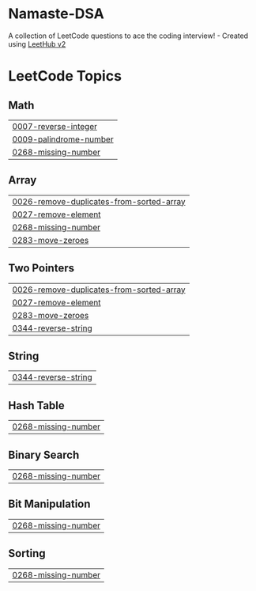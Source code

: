 # Namaste-DSA
A collection of LeetCode questions to ace the coding interview! - Created using [LeetHub v2](https://github.com/arunbhardwaj/LeetHub-2.0)

<!---LeetCode Topics Start-->
# LeetCode Topics
## Math
|  |
| ------- |
| [0007-reverse-integer](https://github.com/Arbazkhanark/Namaste-DSA/tree/master/0007-reverse-integer) |
| [0009-palindrome-number](https://github.com/Arbazkhanark/Namaste-DSA/tree/master/0009-palindrome-number) |
| [0268-missing-number](https://github.com/Arbazkhanark/Namaste-DSA/tree/master/0268-missing-number) |
## Array
|  |
| ------- |
| [0026-remove-duplicates-from-sorted-array](https://github.com/Arbazkhanark/Namaste-DSA/tree/master/0026-remove-duplicates-from-sorted-array) |
| [0027-remove-element](https://github.com/Arbazkhanark/Namaste-DSA/tree/master/0027-remove-element) |
| [0268-missing-number](https://github.com/Arbazkhanark/Namaste-DSA/tree/master/0268-missing-number) |
| [0283-move-zeroes](https://github.com/Arbazkhanark/Namaste-DSA/tree/master/0283-move-zeroes) |
## Two Pointers
|  |
| ------- |
| [0026-remove-duplicates-from-sorted-array](https://github.com/Arbazkhanark/Namaste-DSA/tree/master/0026-remove-duplicates-from-sorted-array) |
| [0027-remove-element](https://github.com/Arbazkhanark/Namaste-DSA/tree/master/0027-remove-element) |
| [0283-move-zeroes](https://github.com/Arbazkhanark/Namaste-DSA/tree/master/0283-move-zeroes) |
| [0344-reverse-string](https://github.com/Arbazkhanark/Namaste-DSA/tree/master/0344-reverse-string) |
## String
|  |
| ------- |
| [0344-reverse-string](https://github.com/Arbazkhanark/Namaste-DSA/tree/master/0344-reverse-string) |
## Hash Table
|  |
| ------- |
| [0268-missing-number](https://github.com/Arbazkhanark/Namaste-DSA/tree/master/0268-missing-number) |
## Binary Search
|  |
| ------- |
| [0268-missing-number](https://github.com/Arbazkhanark/Namaste-DSA/tree/master/0268-missing-number) |
## Bit Manipulation
|  |
| ------- |
| [0268-missing-number](https://github.com/Arbazkhanark/Namaste-DSA/tree/master/0268-missing-number) |
## Sorting
|  |
| ------- |
| [0268-missing-number](https://github.com/Arbazkhanark/Namaste-DSA/tree/master/0268-missing-number) |
<!---LeetCode Topics End-->
